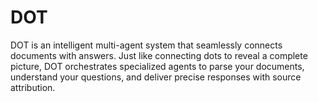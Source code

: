 # DOT
DOT is an intelligent multi-agent system that seamlessly connects documents with answers. Just like connecting dots to reveal a complete picture, DOT orchestrates specialized agents to parse your documents, understand your questions, and deliver precise responses with source attribution.

